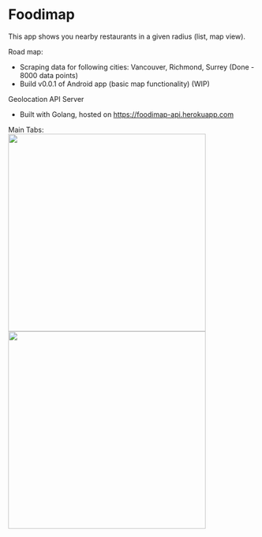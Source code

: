 # Foodimap

This app shows you nearby restaurants in a given radius (list, map view). 

Road map:
- Scraping data for following cities: Vancouver, Richmond, Surrey (Done - 8000 data points)
- Build v0.0.1 of Android app (basic map functionality) (WIP)

Geolocation API Server
- Built with Golang, hosted on https://foodimap-api.herokuapp.com

Main Tabs:
<br/>
<img src="https://user-images.githubusercontent.com/36326572/68554114-113aaa80-03db-11ea-8ea1-dd94cd4adf90.jpg" width="400">
<img src="https://user-images.githubusercontent.com/36326572/68554113-0ed85080-03db-11ea-9991-c2bc2f58218d.jpg" width="400">

